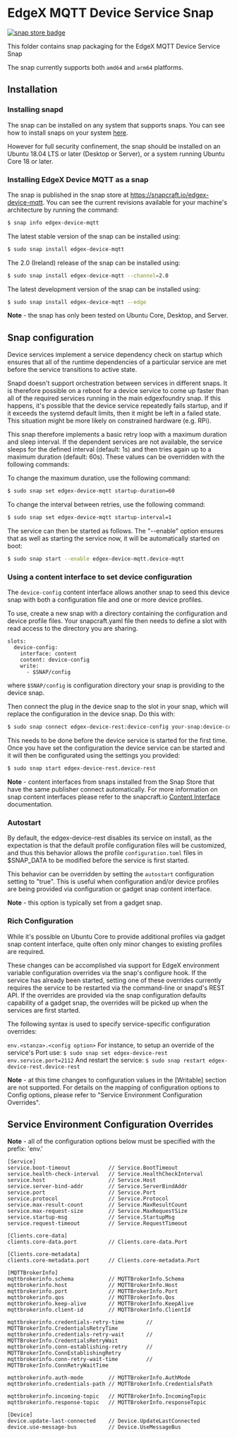 # EdgeX MQTT Device Service Snap
[![snap store badge](https://raw.githubusercontent.com/snapcore/snap-store-badges/master/EN/%5BEN%5D-snap-store-black-uneditable.png)](https://snapcraft.io/edgex-device-mqtt)

This folder contains snap packaging for the EdgeX MQTT Device Service Snap

The snap currently supports both `amd64` and `arm64` platforms.


## Installation

### Installing snapd
The snap can be installed on any system that supports snaps. You can see how to install
snaps on your system [here](https://snapcraft.io/docs/installing-snapd/6735).

However for full security confinement, the snap should be installed on an
Ubuntu 18.04 LTS or later (Desktop or Server), or a system running Ubuntu Core 18 or later.

### Installing EdgeX Device MQTT as a snap
The snap is published in the snap store at https://snapcraft.io/edgex-device-mqtt.
You can see the current revisions available for your machine's architecture by running the command:

```bash
$ snap info edgex-device-mqtt
```

The latest stable version of the snap can be installed using:

```bash
$ sudo snap install edgex-device-mqtt
```

The 2.0 (Ireland) release of the snap can be installed using:

```bash
$ sudo snap install edgex-device-mqtt --channel=2.0
```

The latest development version of the snap can be installed using:

```bash
$ sudo snap install edgex-device-mqtt --edge
```

**Note** - the snap has only been tested on Ubuntu Core, Desktop, and Server.


## Snap configuration

Device services implement a service dependency check on startup which ensures that all of the runtime dependencies of a particular service are met before the service transitions to active state.

Snapd doesn't support orchestration between services in different snaps. It is therefore possible on a reboot for a device service to come up faster than all of the required services running in the main edgexfoundry snap. If this happens, it's possible that the device service repeatedly fails startup, and if it exceeds the systemd default limits, then it might be left in a failed state. This situation might be more likely on constrained hardware (e.g. RPi).

This snap therefore implements a basic retry loop with a maximum duration and sleep interval. If the dependent services are not available, the service sleeps for the defined interval (default: 1s) and then tries again up to a maximum duration (default: 60s). These values can be overridden with the following commands:
    
To change the maximum duration, use the following command:

```bash
$ sudo snap set edgex-device-mqtt startup-duration=60
```

To change the interval between retries, use the following command:

```bash
$ sudo snap set edgex-device-mqtt startup-interval=1
```

The service can then be started as follows. The "--enable" option
ensures that as well as starting the service now, it will be automatically started on boot:
```bash
$ sudo snap start --enable edgex-device-mqtt.device-mqtt
```


### Using a content interface to set device configuration

The `device-config` content interface allows another snap to seed this device
snap with both a configuration file and one or more device profiles. 


To use, create a new snap with a directory containing the configuration and device profile files. Your snapcraft.yaml file then needs to define a slot with read access to the directory you are sharing.

```
slots:
  device-config:
    interface: content  
    content: device-config
    write: 
      - $SNAP/config
```

where `$SNAP/config` is configuration directory your snap is providing to the device snap.

Then connect the plug in the device snap to the slot in your snap, which will replace the configuration in the device snap. Do this with:

```bash
$ sudo snap connect edgex-device-rest:device-config your-snap:device-config
```

This needs to be done before the device service is started for the first time. Once you have set the configuration the device service can be started and it will then be configurated using the settings you provided:

```bash
$ sudo snap start edgex-device-rest.device-rest
```

**Note** - content interfaces from snaps installed from the Snap Store that have the same publisher connect automatically. For more information on snap content interfaces please refer to the snapcraft.io [Content Interface](https://snapcraft.io/docs/content-interface) documentation.

### Autostart
By default, the edgex-device-rest disables its service on install, as the expectation is that the default profile configuration files will be customized, and thus this behavior allows the profile ```configuration.toml``` files in $SNAP_DATA to be modified before the service is first started.

This behavior can be overridden by setting the ```autostart``` configuration setting to "true". This is useful when configuration and/or device profiles are being provided via configuration or gadget snap content interface.

**Note** - this option is typically set from a gadget snap.

### Rich Configuration
While it's possible on Ubuntu Core to provide additional profiles via gadget 
snap content interface, quite often only minor changes to existing profiles are required. 

These changes can be accomplished via support for EdgeX environment variable 
configuration overrides via the snap's configure hook.
If the service has already been started, setting one of these overrides currently requires the
service to be restarted via the command-line or snapd's REST API. 
If the overrides are provided via the snap configuration defaults capability of a gadget snap, 
the overrides will be picked up when the services are first started.

The following syntax is used to specify service-specific configuration overrides:


```env.<stanza>.<config option>```
For instance, to setup an override of the service's Port use:
```$ sudo snap set edgex-device-rest env.service.port=2112```
And restart the service:
```$ sudo snap restart edgex-device-rest.device-rest```

**Note** - at this time changes to configuration values in the [Writable] section are not supported.
For details on the mapping of configuration options to Config options, please refer to "Service Environment Configuration Overrides".

## Service Environment Configuration Overrides
**Note** - all of the configuration options below must be specified with the prefix: 'env.'
```
[Service]
service.boot-timeout            // Service.BootTimeout
service.health-check-interval   // Service.HealthCheckInterval
service.host                    // Service.Host
service.server-bind-addr        // Service.ServerBindAddr
service.port                    // Service.Port
service.protocol                // Service.Protocol
service.max-result-count        // Service.MaxResultCount
service.max-request-size        // Service.MaxRequestSize
service.startup-msg             // Service.StartupMsg
service.request-timeout         // Service.RequestTimeout

[Clients.core-data]
clients.core-data.port          // Clients.core-data.Port

[Clients.core-metadata]
clients.core-metadata.port      // Clients.core-metadata.Port

[MQTTBrokerInfo]
mqttbrokerinfo.schema           // MQTTBrokerInfo.Schema
mqttbrokerinfo.host             // MQTTBrokerInfo.Host
mqttbrokerinfo.port             // MQTTBrokerInfo.Port
mqttbrokerinfo.qos              // MQTTBrokerInfo.Qos
mqttbrokerinfo.keep-alive       // MQTTBrokerInfo.KeepAlive
mqttbrokerinfo.client-id        // MQTTBrokerInfo.ClientId

mqttbrokerinfo.credentials-retry-time       // MQTTBrokerInfo.CredentialsRetryTime
mqttbrokerinfo.credentials-retry-wait       // MQTTBrokerInfo.CredentialsRetryWait
mqttbrokerinfo.conn-establishing-retry      // MQTTBrokerInfo.ConnEstablishingRetry
mqttbrokerinfo.conn-retry-wait-time         // MQTTBrokerInfo.ConnRetryWaitTime

mqttbrokerinfo.auth-mode        // MQTTBrokerInfo.AuthMode
mqttbrokerinfo.credentials-path // MQTTBrokerInfo.CredentialsPath

mqttbrokerinfo.incoming-topic   // MQTTBrokerInfo.IncomingTopic
mqttbrokerinfo.response-topic   // MQTTBrokerInfo.responseTopic

[Device]
device.update-last-connected    // Device.UpdateLastConnected
device.use-message-bus          // Device.UseMessageBus
```
